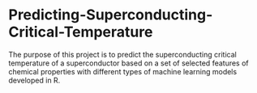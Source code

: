 # Predicting-Superconducting-Critical-Temperature
The purpose of this project is to predict the superconducting critical temperature of a superconductor based on a set of selected features of chemical properties with different types of machine learning models developed in R.

